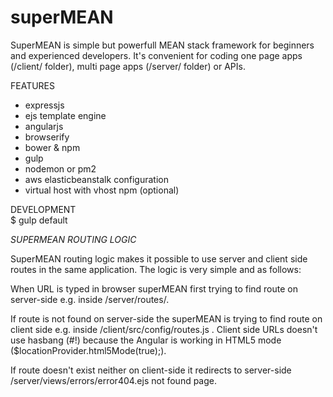 # superMEAN
SuperMEAN is simple but powerfull MEAN stack framework for beginners and experienced developers.
It's convenient for coding one page apps (/client/ folder), multi page apps (/server/ folder) or APIs.

FEATURES  
 - expressjs
 - ejs template engine
 - angularjs
 - browserify
 - bower & npm
 - gulp
 - nodemon or pm2
 - aws elasticbeanstalk configuration
 - virtual host with vhost npm (optional)
 


DEVELOPMENT  
 $ gulp default
 


*SUPERMEAN ROUTING LOGIC*

SuperMEAN routing logic makes it possible to use server and client side routes in the same application.
The logic is very simple and as follows:

When URL is typed in browser superMEAN first trying to find route on server-side e.g. inside /server/routes/.

If route is not found on server-side the superMEAN is trying to find route on client side e.g. inside /client/src/config/routes.js .
Client side URLs doesn't use hasbang (#!) because the Angular is working in HTML5 mode ($locationProvider.html5Mode(true);).

If route doesn't exist neither on client-side it redirects to server-side /server/views/errors/error404.ejs not found page.

